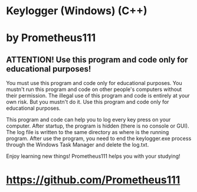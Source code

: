 # Keylogger (Windows) (C++)
# by Prometheus111

## ATTENTION! Use this program and code only for educational purposes! 
You must use this program and code only for educational purposes. 
You mustn't run this program and code on other people's computers without their permission. 
The illegal use of this program and code is entirely at your own risk. But you mustn't do it. 
Use this program and code only for educational purposes.

This program and code can help you to log every key press on your computer.
After startup, the program is hidden (there is no console or GUI). 
The log file is written to the same directory as where is the running program. 
After use the program, you need to end the keylogger.exe process through the Windows Task Manager and delete the log.txt. 

Enjoy learning new things! Prometheus111 helps you with your studying!
# https://github.com/Prometheus111 
